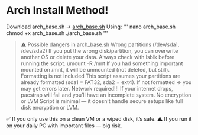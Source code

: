 # Arch Install Method!

Download arch_base.sh -> [arch_base.sh](https://github.com/bakedtoastplease/arch-install-new/arch_base.sh)
Using:
'''
nano arch_base.sh
chmod +x arch_base.sh
./arch_base.sh
'''
> ⚠️ Possible dangers in arch_base.sh
Wrong partitions (/dev/sda1, /dev/sda2)
If you put the wrong disk/partition, you can overwrite another OS or delete your data.
Always check with lsblk before running the script.
umount -R /mnt
If you had something important mounted on /mnt, it will be unmounted (not deleted, but still).
Formatting is not included
This script assumes your partitions are already formatted (sda1 = FAT32, sda2 = ext4).
If not formatted → you may get errors later.
Network required!!!
If your internet drops, pacstrap will fail and you’ll have an incomplete system.
No encryption or LVM
Script is minimal — it doesn’t handle secure setups like full disk encryption or LVM.

✅ If you only use this on a clean VM or a wiped disk, it’s safe.
⚠️ If you run it on your daily PC with important files — big risk.
